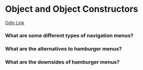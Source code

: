 # Object and Object Constructors

[Odin Link](https://www.theodinproject.com/lessons/node-path-javascript-dynamic-user-interface-interactions)

### What are some different types of navigation menus?

### What are the alternatives to hamburger menus?

### What are the downsides of hamburger menus?
